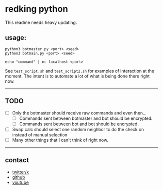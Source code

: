 # redking python

This readme needs heavy updating.

## usage:

```
python3 botmaster.py <port> <seed>
python3 botmain.py <port> <seed>

echo "command" | nc localhost <port>
```

See `test_script.sh` and `test_script2.sh` for examples of interaction at the moment.
The intent is to automate a lot of what is being done there right now.

-----

## TODO

- [ ] Only the botmaster should receive raw commands and even then...
  - [ ] Commands sent between botmaster and bot should be encrypted.
  - [ ] Commands sent between bot and bot should be encrypted.
- [ ] Swap calc should select one random neighbor to do the check on instead of manual selection
- [ ] Many other things that I can't think of right now.

-----

## contact

- [twitter/x](https://x.com/evildojo666)
- [github](https://github.com/mikedesu)
- [youtube](https://youtube.com/@evildojo666)
